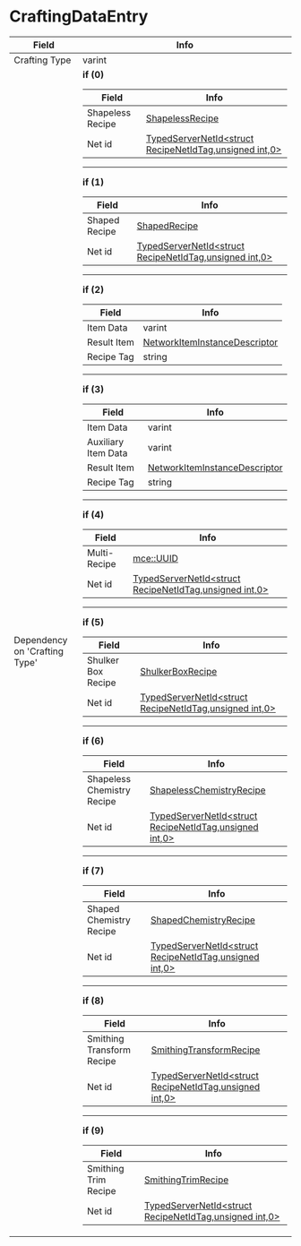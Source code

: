 # CraftingDataEntry

<table><thead><tr><th>Field</th><th>Info</th></tr></thead><tbody>
<tr><td>Crafting Type</td><td>varint</td></tr>
<tr><td>Dependency on 'Crafting Type'</td><td><b>if (0)</b><br>
  <table><thead><tr><th>Field</th><th>Info</th></tr></thead><tbody>
  <tr><td>Shapeless Recipe</td><td><a href="../types/ShapelessRecipe.md">ShapelessRecipe</a></td></tr>
  <tr><td>Net id</td><td><a href="../types/TypedServerNetId_RecipeNetIdTag.md">TypedServerNetId&lt;struct RecipeNetIdTag,unsigned int,0&gt;</a></td></tr>
  </tbody></table><hr>
  <b>if (1)</b><br>
  <table><thead><tr><th>Field</th><th>Info</th></tr></thead><tbody>
  <tr><td>Shaped Recipe</td><td><a href="../types/ShapedRecipe.md">ShapedRecipe</a></td></tr>
  <tr><td>Net id</td><td><a href="../types/TypedServerNetId_RecipeNetIdTag.md">TypedServerNetId&lt;struct RecipeNetIdTag,unsigned int,0&gt;</a></td></tr>
  </tbody></table><hr>
  <b>if (2)</b><br>
  <table><thead><tr><th>Field</th><th>Info</th></tr></thead><tbody>
  <tr><td>Item Data</td><td>varint</td></tr>
  <tr><td>Result Item</td><td><a href="../types/NetworkItemInstanceDescriptor.md">NetworkItemInstanceDescriptor</a></td></tr>
  <tr><td>Recipe Tag</td><td>string</td></tr>
  </tbody></table><hr>
  <b>if (3)</b><br>
  <table><thead><tr><th>Field</th><th>Info</th></tr></thead><tbody>
  <tr><td>Item Data</td><td>varint</td></tr>
  <tr><td>Auxiliary Item Data</td><td>varint</td></tr>
  <tr><td>Result Item</td><td><a href="../types/NetworkItemInstanceDescriptor.md">NetworkItemInstanceDescriptor</a></td></tr>
  <tr><td>Recipe Tag</td><td>string</td></tr>
  </tbody></table><hr>
  <b>if (4)</b><br>
  <table><thead><tr><th>Field</th><th>Info</th></tr></thead><tbody>
  <tr><td>Multi-Recipe</td><td><a href="../types/mce_UUID.md">mce::UUID</a></td></tr>
  <tr><td>Net id</td><td><a href="../types/TypedServerNetId_RecipeNetIdTag.md">TypedServerNetId&lt;struct RecipeNetIdTag,unsigned int,0&gt;</a></td></tr>
  </tbody></table><hr>
  <b>if (5)</b><br>
  <table><thead><tr><th>Field</th><th>Info</th></tr></thead><tbody>
  <tr><td>Shulker Box Recipe</td><td><a href="../types/ShulkerBoxRecipe.md">ShulkerBoxRecipe</a></td></tr>
  <tr><td>Net id</td><td><a href="../types/TypedServerNetId_RecipeNetIdTag.md">TypedServerNetId&lt;struct RecipeNetIdTag,unsigned int,0&gt;</a></td></tr>
  </tbody></table><hr>
  <b>if (6)</b><br>
  <table><thead><tr><th>Field</th><th>Info</th></tr></thead><tbody>
  <tr><td>Shapeless Chemistry Recipe</td><td><a href="../types/ShapelessChemistryRecipe.md">ShapelessChemistryRecipe</a></td></tr>
  <tr><td>Net id</td><td><a href="../types/TypedServerNetId_RecipeNetIdTag.md">TypedServerNetId&lt;struct RecipeNetIdTag,unsigned int,0&gt;</a></td></tr>
  </tbody></table><hr>
  <b>if (7)</b><br>
  <table><thead><tr><th>Field</th><th>Info</th></tr></thead><tbody>
  <tr><td>Shaped Chemistry Recipe</td><td><a href="../types/ShapedChemistryRecipe.md">ShapedChemistryRecipe</a></td></tr>
  <tr><td>Net id</td><td><a href="../types/TypedServerNetId_RecipeNetIdTag.md">TypedServerNetId&lt;struct RecipeNetIdTag,unsigned int,0&gt;</a></td></tr>
  </tbody></table><hr>
  <b>if (8)</b><br>
  <table><thead><tr><th>Field</th><th>Info</th></tr></thead><tbody>
  <tr><td>Smithing Transform Recipe</td><td><a href="../types/SmithingTransformRecipe.md">SmithingTransformRecipe</a></td></tr>
  <tr><td>Net id</td><td><a href="../types/TypedServerNetId_RecipeNetIdTag.md">TypedServerNetId&lt;struct RecipeNetIdTag,unsigned int,0&gt;</a></td></tr>
  </tbody></table><hr>
  <b>if (9)</b><br>
  <table><thead><tr><th>Field</th><th>Info</th></tr></thead><tbody>
  <tr><td>Smithing Trim Recipe</td><td><a href="../types/SmithingTrimRecipe.md">SmithingTrimRecipe</a></td></tr>
  <tr><td>Net id</td><td><a href="../types/TypedServerNetId_RecipeNetIdTag.md">TypedServerNetId&lt;struct RecipeNetIdTag,unsigned int,0&gt;</a></td></tr>
  </tbody></table></td></tr>
</tbody></table>